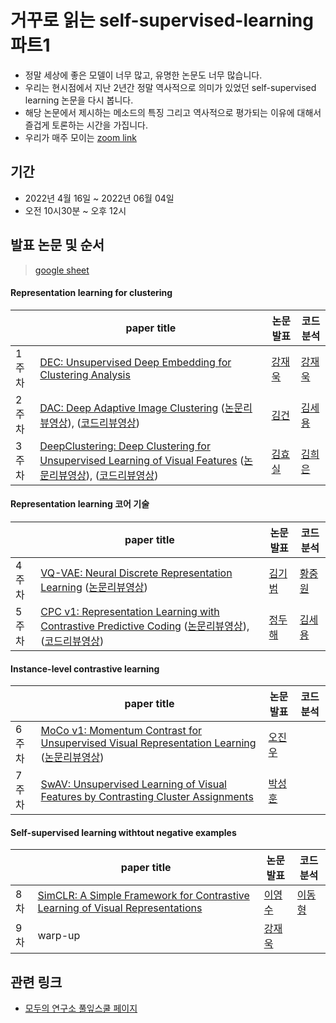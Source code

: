 # 거꾸로 읽는 self-supervised-learning 파트1

- 정말 세상에 좋은 모델이 너무 많고, 유명한 논문도 너무 많습니다. 
- 우리는 현시점에서 지난 2년간 정말 역사적으로 의미가 있었던 self-supervised learning 논문을 다시 봅니다.
- 해당 논문에서 제시하는 메소드의 특징 그리고 역사적으로 평가되는 이유에 대해서 즐겁게 토론하는 시간을 가집니다. 
- 우리가 매주 모이는 [zoom link](https://us02web.zoom.us/j/4705445325?pwd=Mk9UeklVU3hGN2p5YkhjaVNvc01hdz09)

## 기간
- 2022년 4월 16일 ~ 2022년 06월 04일
- 오전 10시30분 ~ 오후 12시

## 발표 논문 및 순서
> [google sheet](https://docs.google.com/spreadsheets/d/1P-pACgU9G0xq6M9Gufad-3tLUBavSMyUL0NIdd6TVH8/edit#gid=0)

#### Representation learning for clustering

| | paper title | 논문 발표 | 코드 분석
-- | -- | -- | --
1주차 | [DEC: Unsupervised Deep Embedding for Clustering Analysis](https://proceedings.mlr.press/v48/xieb16.pdf) | [강재욱](https://github.com/jwkanggist) | [강재욱](https://github.com/jwkanggist)
2주차 | [DAC: Deep Adaptive Image Clustering](https://openaccess.thecvf.com/content_ICCV_2017/papers/Chang_Deep_Adaptive_Image_ICCV_2017_paper.pdf) ([논문리뷰영상](https://youtu.be/o_B8NhfmETc)), ([코드리뷰영상](https://youtu.be/Yp9GgiBKzts))    | [김건](https://github.com/Lightning2) | [김세용](https://github.com/rest1h)
3주차 | [DeepClustering: Deep Clustering for Unsupervised Learning of Visual Features](https://arxiv.org/abs/1807.05520) ([논문리뷰영상](https://youtu.be/CwdevCWglJk)), ([코드리뷰영상](https://youtu.be/q1ztleJ5Pjg))  | [김효실](https://github.com/hs1003)  | [김희은](https://github.com/hekim3434)


#### Representation learning 코어 기술

| | paper title | 논문 발표 | 코드 분석
-- | -- | -- | --
4주차 | [VQ-VAE: Neural Discrete Representation Learning](https://arxiv.org/abs/1711.00937) ([논문리뷰영상](https://www.youtube.com/watch?v=tF1WSN-11PQ))  | [김기범](https://github.com/isingmodel)  | [황중원](https://github.com/HwangJohn)
5주차 | [CPC v1: Representation Learning with Contrastive Predictive Coding](https://arxiv.org/abs/1807.03748)  ([논문리뷰영상](https://www.youtube.com/watch?v=vgzDpgxDVGQ)), ([코드리뷰영상](https://www.youtube.com/watch?v=6_XlRoJWU_U))  | [정두해](https://github.com/Doohae)  | [김세용](https://github.com/rest1h)

####  Instance-level contrastive learning

| | paper title | 논문 발표 | 코드 분석
-- | -- | -- | --
6주차 | [MoCo v1: Momentum Contrast for Unsupervised Visual Representation Learning](https://arxiv.org/abs/1911.05722) ([논문리뷰영상](https://youtu.be/S-FsnPxAEFA))  | [오진우](https://github.com/deeesp) |  
7주차 | [SwAV: Unsupervised Learning of Visual Features by Contrasting Cluster Assignments](https://arxiv.org/abs/2006.09882) |  [박성훈]()



#### Self-supervised learning withtout negative examples

| | paper title | 논문 발표 | 코드 분석
-- | -- | -- | --
8차 | [SimCLR: A Simple Framework for Contrastive Learning of Visual Representations](https://arxiv.org/abs/2002.05709) | [이영수](https://github.com/haconedu)  | [이동형](https://github.com/abidan-korea)   
9차 | warp-up | [강재욱](https://github.com/jwkanggist) |   


<!-- 9주차 | [SimSiam: Exploring Simple Siamese Representation Learning](https://arxiv.org/abs/2011.10566) |   |   
10주차 | [BYOL:  Bootstrap your own latent: A new approach to self-supervised Learning](https://arxiv.org/abs/2006.07733) | |
 -->

## 관련 링크
- [모두의 연구소 풀잎스쿨 페이지](https://modulabs.co.kr/product/flip18th-6483-2022-03-05-165818/?fbclid=IwAR0AlTRIM7tNg3bo9xpCNg2bTGZxPKZnOPNzCmiBMX0gCKhpb9Ol8HIm_40)
